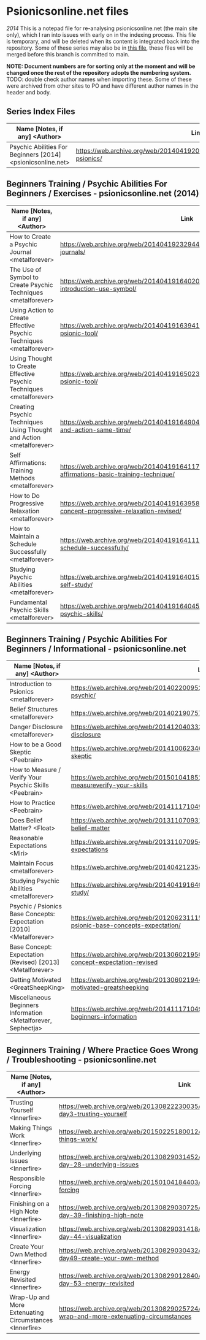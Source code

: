 # Psionicsonline.net files 
*2014*
This is a notepad file for re-analysing psionicsonline.net (the main site only), which I ran into issues with early on in the indexing process.
This file is temporary, and will be deleted when its content is integrated back into the repository.
Some of these series may also be in [this file](libhazeltine/libhazeltine/TEMPFILE_series-psionicsonline-2013.md), these files will be merged before this branch is committed to main.

**NOTE: Document numbers are for sorting only at the moment and will be changed once the rest of the repository adopts the numbering system.**
TODO: double check author names when importing these. Some of these were archived from other sites to PO and have different author names in the header and body.

## Series Index Files
| Name \[Notes, if any] \<Author> | Link | Notes |
| ------------------------------- | ---- | ----- |
| Psychic Abilities For Beginners \[2014] \<psionicsonline.net> | https://web.archive.org/web/20140419204501/http://psionicsonline.net/beginner-psionics/

## Beginners Training / Psychic Abilities For Beginners / Exercises - psionicsonline.net (2014)
| Name \[Notes, if any] \<Author> | Link | Notes |
| ------------------------------- | ---- | ----- |
| How to Create a Psychic Journal \<metalforever> | https://web.archive.org/web/20140419232944/http://psionicsonline.net/psychic-journals/
| The Use of Symbol to Create Psychic Techniques \<metalforever> | https://web.archive.org/web/20140419164020/http://psionicsonline.net/formal-introduction-use-symbol/
| Using Action to Create Effective Psychic Techniques \<metalforever> | https://web.archive.org/web/20140419163941/http://psionicsonline.net/action-psionic-tool/
| Using Thought to Create Effective Psychic Techniques \<metalforever> | https://web.archive.org/web/20140419165023/http://psionicsonline.net/thought-psionic-tool/
| Creating Psychic Techniques Using Thought and Action \<metalforever> | https://web.archive.org/web/20140419164904/http://psionicsonline.net/thought-and-action-same-time/
| Self Affirmations: Training Methods \<metalforever> | https://web.archive.org/web/20140419164117/http://psionicsonline.net/self-affirmations-basic-training-technique/
| How to Do Progressive Relaxation \<metalforever> | https://web.archive.org/web/20140419163958/http://psionicsonline.net/base-concept-progressive-relaxation-revised/
| How to Maintain a Schedule Successfully \<metalforever> | https://web.archive.org/web/20140419164111/http://psionicsonline.net/maintaining-schedule-successfully/
| Studying Psychic Abilities \<metalforever> | https://web.archive.org/web/20140419164015/http://psionicsonline.net/engage-self-study/
| Fundamental Psychic Skills \<metalforever> | https://web.archive.org/web/20140419164045/http://psionicsonline.net/fundamental-psychic-skills/


## Beginners Training / Psychic Abilities For Beginners / Informational - psionicsonline.net 
| Name \[Notes, if any] \<Author> | Link | Notes |
| ------------------------------- | ---- | ----- |
| Introduction to Psionics \<metalforever> | https://web.archive.org/web/20140220095233/http://psionicsonline.net/how-to-be-psychic/
| Belief Structures \<metalforever> | https://web.archive.org/web/20140219075723/http://psionicsonline.net/belief-structures/
| Danger Disclosure \<metalforever> | https://web.archive.org/web/20141204033333/http://psionicsonline.net/danger-disclosure
| How to be a Good Skeptic \<Peebrain> | https://web.archive.org/web/20141006234633/http://psionicsonline.net/how-be-good-skeptic
| How to Measure / Verify Your Psychic Skills \<Peebrain> | https://web.archive.org/web/20150104185235/http://psionicsonline.net:80/how-measureverify-your-skills
| How to Practice \<Peebrain> | https://web.archive.org/web/20141117104946/http://psionicsonline.net/practice
| Does Belief Matter? \<Float> | https://web.archive.org/web/20131107093151/http://www.psionicsonline.net/does-belief-matter
| Reasonable Expectations \<Miri> | https://web.archive.org/web/20131107095432/http://www.psionicsonline.net/reasonable-expectations
| Maintain Focus \<metalforever> | https://web.archive.org/web/20140421235427/http://psionicsonline.net/maintain-focus/
| Studying Psychic Abilities \<metalforever> | https://web.archive.org/web/20140419164015/http://psionicsonline.net/engage-self-study/
| Psychic / Psionics Base Concepts: Expectation \[2010] \<Metalforever> | https://web.archive.org/web/20120623111539/http://www.psionicsonline.net/psychic-psionic-base-concepts-expectation/
| Base Concept: Expectation (Revised) \[2013] \<Metalforever> | https://web.archive.org/web/20130602195033/http://www.psionicsonline.net/base-concept-expectation-revised
| Getting Motivated \<GreatSheepKing> | https://web.archive.org/web/20130602194447/http://www.psionicsonline.net/getting-motivated-greatsheepking
| Miscellaneous Beginners Information \<Metalforever, Sephectja> | https://web.archive.org/web/20141117104931/http://psionicsonline.net/miscellaneous-beginners-information


## Beginners Training / Where Practice Goes Wrong / Troubleshooting - psionicsonline.net
| Name \[Notes, if any] \<Author> | Link | Notes |
| ------------------------------- | ---- | ----- |
| Trusting Yourself \<Innerfire> | https://web.archive.org/web/20130822230035/http://psionicsonline.net/day-1-day3-trusting-yourself
| Making Things Work \<Innerfire> | https://web.archive.org/web/20150225180012/http://psionicsonline.net/making-things-work/
| Underlying Issues \<Innerfire> | https://web.archive.org/web/20130829031452/http://psionicsonline.net/day-27-day-28-underlying-issues
| Responsible Forcing \<Innerfire> | https://web.archive.org/web/20150104184403/http://psionicsonline.net/responsible-forcing
| Finishing on a High Note \<Innerfire> | https://web.archive.org/web/20130829030725/http://psionicsonline.net/day-35-day-39-finishing-high-note
| Visualization \<Innerfire> | https://web.archive.org/web/20130829031418/http://psionicsonline.net/day-40-day-44-visualization
| Create Your Own Method \<Innerfire> | https://web.archive.org/web/20130829030432/http://psionicsonline.net/day-45-day49-create-your-own-method
| Energy Revisited \<Innerfire> | https://web.archive.org/web/20130829012840/http://psionicsonline.net/day-50-day-53-energy-revisited
| Wrap-Up and More Extenuating Circumstances \<Innerfire> | https://web.archive.org/web/20130829025724/http://psionicsonline.net/day-54-wrap-and-more-extenuating-circumstances


